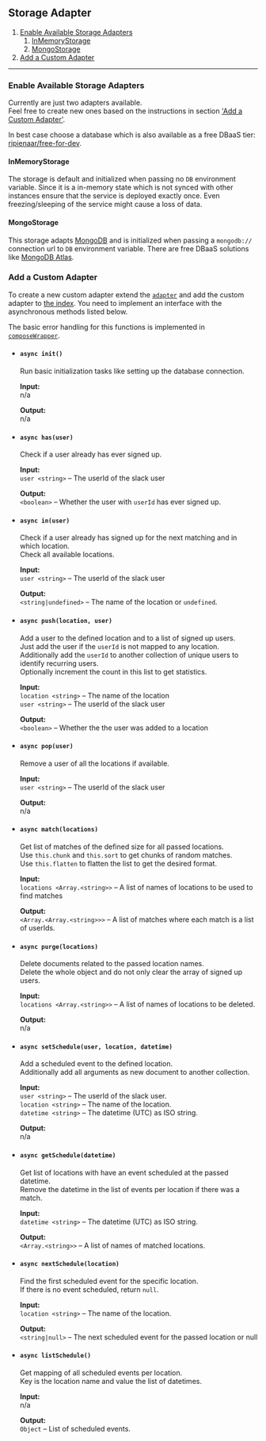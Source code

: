 ## Storage Adapter

1. [Enable Available Storage Adapters](#enable-available-storage-adapters)
    1. [InMemoryStorage](#inmemorystorage)
    1. [MongoStorage](#MongoStorage)
1. [Add a Custom Adapter](#add-a-custom-adapter)

--- 

### Enable Available Storage Adapters
Currently are just two adapters available.  
Feel free to create new ones based on the instructions in section ['Add a Custom Adapter'](#add-a-custom-adapter).

In best case choose a database which is also available as a free DBaaS tier: [ripienaar/free-for-dev](https://github.com/ripienaar/free-for-dev#dbaas).

#### InMemoryStorage
The storage is default and initialized when passing no `DB` environment variable. Since it is a in-memory state which is not synced with other instances ensure that the service is deployed exactly once. Even freezing/sleeping of the service might cause a loss of data.

#### MongoStorage
This storage adapts [MongoDB](https://www.mongodb.com) and is initialized when passing a `mongodb://` connection url to `DB` environment variable. There are free DBaaS solutions like [MongoDB Atlas](https://www.mongodb.com/cloud/atlas).

### Add a Custom Adapter
To create a new custom adapter extend the [`adapter`](../lib/storage/adapter.js) and add the custom adapter to [the index](../lib/storage/index.js). You need to implement an interface with the asynchronous methods listed below.

The basic error handling for this functions is implemented in [`composeWrapper`](./lib/storage/composeWrapper.js).

- #### `async init()`
  Run basic initialization tasks like setting up the database connection.

  **Input:**  
  n/a

  **Output:**  
  n/a

- #### `async has(user)`
  Check if a user already has ever signed up.  

  **Input:**  
  `user <string>` – The userId of the slack user

  **Output:**  
  `<boolean>` – Whether the user with `userId` has ever signed up.

- #### `async in(user)`
  Check if a user already has signed up for the next matching and in which location.  
  Check all available locations.

  **Input:**  
  `user <string>` – The userId of the slack user

  **Output:**  
  `<string|undefined>` – The name of the location or `undefined`.

- #### `async push(location, user)`
  Add a user to the defined location and to a list of signed up users.  
  Just add the user if the `userId` is not mapped to any location.  
  Additionally add the `userId` to another collection of unique users to identify recurring users.  
  Optionally increment the count in this list to get statistics.

  **Input:**  
  `location <string>` – The name of the location  
  `user <string>` – The userId of the slack user

  **Output:**  
  `<boolean>` – Whether the the user was added to a location 

- #### `async pop(user)`
  Remove a user of all the locations if available.  

  **Input:**  
  `user <string>` – The userId of the slack user

  **Output:**  
  n/a

- #### `async match(locations)`
  Get list of matches of the defined size for all passed locations.  
  Use `this.chunk` and `this.sort` to get chunks of random matches.  
  Use `this.flatten` to flatten the list to get the desired format.

  **Input:**  
  `locations <Array.<string>>` – A list of names of locations to be used to find matches

  **Output:**  
  `<Array.<Array.<string>>>` – A list of matches where each match is a list of userIds.

- #### `async purge(locations)`
  Delete documents related to the passed location names.  
  Delete the whole object and do not only clear the array of signed up users.

  **Input:**  
  `locations <Array.<string>>` – A list of names of locations to be deleted.

  **Output:**  
  n/a

- #### `async setSchedule(user, location, datetime)`
  Add a scheduled event to the defined location.  
  Additionally add all arguments as new document to another collection.

  **Input:**  
  `user <string>` – The userId of the slack user.  
  `location <string>` – The name of the location.  
  `datetime <string>` – The datetime (UTC) as ISO string.

  **Output:**  
  n/a

- #### `async getSchedule(datetime)`
  Get list of locations with have an event scheduled at the passed datetime.  
  Remove the datetime in the list of events per location if there was a match.

  **Input:**  
  `datetime <string>` – The datetime (UTC) as ISO string.

  **Output:**  
  `<Array.<string>>` – A list of names of matched locations.

- #### `async nextSchedule(location)`
  Find the first scheduled event for the specific location.  
  If there is no event scheduled, return `null`.

  **Input:**  
  `location <string>` – The name of the location.

  **Output:**  
  `<string|null>` – The next scheduled event for the passed location or null


- #### `async listSchedule()`
  Get mapping of all scheduled events per location.  
  Key is the location name and value the list of datetimes.

  **Input:**  
  n/a

  **Output:**  
  `Object` – List of scheduled events.


